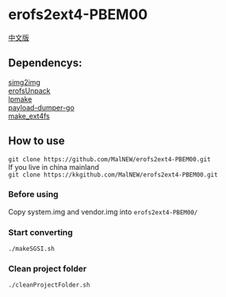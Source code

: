 # erofs2ext4-PBEM00

[中文版](https://kkgithub.com/MalNEW/erofs2ext4-PBEM00/blob/main/README_CN.md)

## Dependencys:
[simg2img](https://github.com/anestisb/android-simg2img)\
[erofsUnpack](https://github.com/ljc-fight/erofs2ext4Converter-for-MIUI-Device)\
[lpmake](https://github.com/LonelyFool/lpunpack_and_lpmake)\
[payload-dumper-go](https://github.com/ssut/payload-dumper-go)\
[make_ext4fs](https://github.com/superr/make_ext4fs)

## How to use
`git clone https://github.com/MalNEW/erofs2ext4-PBEM00.git`\
If you live in china mainland\
`git clone https://kkgithub.com/MalNEW/erofs2ext4-PBEM00.git`

### Before using
Copy system.img and vendor.img into `erofs2ext4-PBEM00/`

### Start converting
`./makeSGSI.sh`

### Clean project folder
`./cleanProjectFolder.sh`
